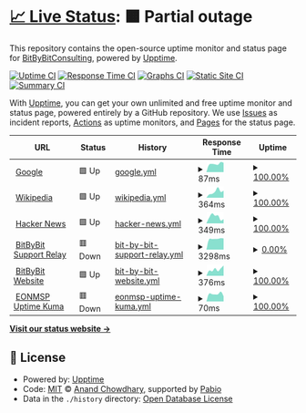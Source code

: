 # [📈 Live Status](https://demo.upptime.js.org): <!--live status--> **🟧 Partial outage**

This repository contains the open-source uptime monitor and status page for [BitByBitConsulting](https://bitbybitconsulting.github.io/upptime/), powered by [Upptime](https://github.com/upptime/upptime).

[![Uptime CI](https://github.com/BitByBitConsulting/upptime/workflows/Uptime%20CI/badge.svg)](https://github.com/BitByBitConsulting/upptime/actions?query=workflow%3A%22Uptime+CI%22)
[![Response Time CI](https://github.com/BitByBitConsulting/upptime/workflows/Response%20Time%20CI/badge.svg)](https://github.com/BitByBitConsulting/upptime/actions?query=workflow%3A%22Response+Time+CI%22)
[![Graphs CI](https://github.com/BitByBitConsulting/upptime/workflows/Graphs%20CI/badge.svg)](https://github.com/BitByBitConsulting/upptime/actions?query=workflow%3A%22Graphs+CI%22)
[![Static Site CI](https://github.com/BitByBitConsulting/upptime/workflows/Static%20Site%20CI/badge.svg)](https://github.com/BitByBitConsulting/upptime/actions?query=workflow%3A%22Static+Site+CI%22)
[![Summary CI](https://github.com/BitByBitConsulting/upptime/workflows/Summary%20CI/badge.svg)](https://github.com/BitByBitConsulting/upptime/actions?query=workflow%3A%22Summary+CI%22)

With [Upptime](https://upptime.js.org), you can get your own unlimited and free uptime monitor and status page, powered entirely by a GitHub repository. We use [Issues](https://github.com/BitByBitConsulting/upptime/issues) as incident reports, [Actions](https://github.com/BitByBitConsulting/upptime/actions) as uptime monitors, and [Pages](https://bitbybitconsulting.github.io/) for the status page.

<!--start: status pages-->
<!-- This summary is generated by Upptime (https://github.com/upptime/upptime) -->
<!-- Do not edit this manually, your changes will be overwritten -->
<!-- prettier-ignore -->
| URL | Status | History | Response Time | Uptime |
| --- | ------ | ------- | ------------- | ------ |
| <img alt="" src="https://icons.duckduckgo.com/ip3/www.google.com.ico" height="13"> [Google](https://www.google.com) | 🟩 Up | [google.yml](https://github.com/BitByBitConsulting/upptime/commits/HEAD/history/google.yml) | <details><summary><img alt="Response time graph" src="./graphs/google/response-time-week.png" height="20"> 87ms</summary><br><a href="https://upptime.bitbybit.consulting/history/google"><img alt="Response time 110" src="https://img.shields.io/endpoint?url=https%3A%2F%2Fraw.githubusercontent.com%2FBitByBitConsulting%2Fupptime%2FHEAD%2Fapi%2Fgoogle%2Fresponse-time.json"></a><br><a href="https://upptime.bitbybit.consulting/history/google"><img alt="24-hour response time 80" src="https://img.shields.io/endpoint?url=https%3A%2F%2Fraw.githubusercontent.com%2FBitByBitConsulting%2Fupptime%2FHEAD%2Fapi%2Fgoogle%2Fresponse-time-day.json"></a><br><a href="https://upptime.bitbybit.consulting/history/google"><img alt="7-day response time 87" src="https://img.shields.io/endpoint?url=https%3A%2F%2Fraw.githubusercontent.com%2FBitByBitConsulting%2Fupptime%2FHEAD%2Fapi%2Fgoogle%2Fresponse-time-week.json"></a><br><a href="https://upptime.bitbybit.consulting/history/google"><img alt="30-day response time 103" src="https://img.shields.io/endpoint?url=https%3A%2F%2Fraw.githubusercontent.com%2FBitByBitConsulting%2Fupptime%2FHEAD%2Fapi%2Fgoogle%2Fresponse-time-month.json"></a><br><a href="https://upptime.bitbybit.consulting/history/google"><img alt="1-year response time 107" src="https://img.shields.io/endpoint?url=https%3A%2F%2Fraw.githubusercontent.com%2FBitByBitConsulting%2Fupptime%2FHEAD%2Fapi%2Fgoogle%2Fresponse-time-year.json"></a></details> | <details><summary><a href="https://upptime.bitbybit.consulting/history/google">100.00%</a></summary><a href="https://upptime.bitbybit.consulting/history/google"><img alt="All-time uptime 100.00%" src="https://img.shields.io/endpoint?url=https%3A%2F%2Fraw.githubusercontent.com%2FBitByBitConsulting%2Fupptime%2FHEAD%2Fapi%2Fgoogle%2Fuptime.json"></a><br><a href="https://upptime.bitbybit.consulting/history/google"><img alt="24-hour uptime 100.00%" src="https://img.shields.io/endpoint?url=https%3A%2F%2Fraw.githubusercontent.com%2FBitByBitConsulting%2Fupptime%2FHEAD%2Fapi%2Fgoogle%2Fuptime-day.json"></a><br><a href="https://upptime.bitbybit.consulting/history/google"><img alt="7-day uptime 100.00%" src="https://img.shields.io/endpoint?url=https%3A%2F%2Fraw.githubusercontent.com%2FBitByBitConsulting%2Fupptime%2FHEAD%2Fapi%2Fgoogle%2Fuptime-week.json"></a><br><a href="https://upptime.bitbybit.consulting/history/google"><img alt="30-day uptime 100.00%" src="https://img.shields.io/endpoint?url=https%3A%2F%2Fraw.githubusercontent.com%2FBitByBitConsulting%2Fupptime%2FHEAD%2Fapi%2Fgoogle%2Fuptime-month.json"></a><br><a href="https://upptime.bitbybit.consulting/history/google"><img alt="1-year uptime 99.99%" src="https://img.shields.io/endpoint?url=https%3A%2F%2Fraw.githubusercontent.com%2FBitByBitConsulting%2Fupptime%2FHEAD%2Fapi%2Fgoogle%2Fuptime-year.json"></a></details>
| <img alt="" src="https://icons.duckduckgo.com/ip3/en.wikipedia.org.ico" height="13"> [Wikipedia](https://en.wikipedia.org) | 🟩 Up | [wikipedia.yml](https://github.com/BitByBitConsulting/upptime/commits/HEAD/history/wikipedia.yml) | <details><summary><img alt="Response time graph" src="./graphs/wikipedia/response-time-week.png" height="20"> 364ms</summary><br><a href="https://upptime.bitbybit.consulting/history/wikipedia"><img alt="Response time 252" src="https://img.shields.io/endpoint?url=https%3A%2F%2Fraw.githubusercontent.com%2FBitByBitConsulting%2Fupptime%2FHEAD%2Fapi%2Fwikipedia%2Fresponse-time.json"></a><br><a href="https://upptime.bitbybit.consulting/history/wikipedia"><img alt="24-hour response time 189" src="https://img.shields.io/endpoint?url=https%3A%2F%2Fraw.githubusercontent.com%2FBitByBitConsulting%2Fupptime%2FHEAD%2Fapi%2Fwikipedia%2Fresponse-time-day.json"></a><br><a href="https://upptime.bitbybit.consulting/history/wikipedia"><img alt="7-day response time 364" src="https://img.shields.io/endpoint?url=https%3A%2F%2Fraw.githubusercontent.com%2FBitByBitConsulting%2Fupptime%2FHEAD%2Fapi%2Fwikipedia%2Fresponse-time-week.json"></a><br><a href="https://upptime.bitbybit.consulting/history/wikipedia"><img alt="30-day response time 287" src="https://img.shields.io/endpoint?url=https%3A%2F%2Fraw.githubusercontent.com%2FBitByBitConsulting%2Fupptime%2FHEAD%2Fapi%2Fwikipedia%2Fresponse-time-month.json"></a><br><a href="https://upptime.bitbybit.consulting/history/wikipedia"><img alt="1-year response time 265" src="https://img.shields.io/endpoint?url=https%3A%2F%2Fraw.githubusercontent.com%2FBitByBitConsulting%2Fupptime%2FHEAD%2Fapi%2Fwikipedia%2Fresponse-time-year.json"></a></details> | <details><summary><a href="https://upptime.bitbybit.consulting/history/wikipedia">100.00%</a></summary><a href="https://upptime.bitbybit.consulting/history/wikipedia"><img alt="All-time uptime 100.00%" src="https://img.shields.io/endpoint?url=https%3A%2F%2Fraw.githubusercontent.com%2FBitByBitConsulting%2Fupptime%2FHEAD%2Fapi%2Fwikipedia%2Fuptime.json"></a><br><a href="https://upptime.bitbybit.consulting/history/wikipedia"><img alt="24-hour uptime 100.00%" src="https://img.shields.io/endpoint?url=https%3A%2F%2Fraw.githubusercontent.com%2FBitByBitConsulting%2Fupptime%2FHEAD%2Fapi%2Fwikipedia%2Fuptime-day.json"></a><br><a href="https://upptime.bitbybit.consulting/history/wikipedia"><img alt="7-day uptime 100.00%" src="https://img.shields.io/endpoint?url=https%3A%2F%2Fraw.githubusercontent.com%2FBitByBitConsulting%2Fupptime%2FHEAD%2Fapi%2Fwikipedia%2Fuptime-week.json"></a><br><a href="https://upptime.bitbybit.consulting/history/wikipedia"><img alt="30-day uptime 100.00%" src="https://img.shields.io/endpoint?url=https%3A%2F%2Fraw.githubusercontent.com%2FBitByBitConsulting%2Fupptime%2FHEAD%2Fapi%2Fwikipedia%2Fuptime-month.json"></a><br><a href="https://upptime.bitbybit.consulting/history/wikipedia"><img alt="1-year uptime 100.00%" src="https://img.shields.io/endpoint?url=https%3A%2F%2Fraw.githubusercontent.com%2FBitByBitConsulting%2Fupptime%2FHEAD%2Fapi%2Fwikipedia%2Fuptime-year.json"></a></details>
| <img alt="" src="https://icons.duckduckgo.com/ip3/news.ycombinator.com.ico" height="13"> [Hacker News](https://news.ycombinator.com) | 🟩 Up | [hacker-news.yml](https://github.com/BitByBitConsulting/upptime/commits/HEAD/history/hacker-news.yml) | <details><summary><img alt="Response time graph" src="./graphs/hacker-news/response-time-week.png" height="20"> 349ms</summary><br><a href="https://upptime.bitbybit.consulting/history/hacker-news"><img alt="Response time 373" src="https://img.shields.io/endpoint?url=https%3A%2F%2Fraw.githubusercontent.com%2FBitByBitConsulting%2Fupptime%2FHEAD%2Fapi%2Fhacker-news%2Fresponse-time.json"></a><br><a href="https://upptime.bitbybit.consulting/history/hacker-news"><img alt="24-hour response time 411" src="https://img.shields.io/endpoint?url=https%3A%2F%2Fraw.githubusercontent.com%2FBitByBitConsulting%2Fupptime%2FHEAD%2Fapi%2Fhacker-news%2Fresponse-time-day.json"></a><br><a href="https://upptime.bitbybit.consulting/history/hacker-news"><img alt="7-day response time 349" src="https://img.shields.io/endpoint?url=https%3A%2F%2Fraw.githubusercontent.com%2FBitByBitConsulting%2Fupptime%2FHEAD%2Fapi%2Fhacker-news%2Fresponse-time-week.json"></a><br><a href="https://upptime.bitbybit.consulting/history/hacker-news"><img alt="30-day response time 309" src="https://img.shields.io/endpoint?url=https%3A%2F%2Fraw.githubusercontent.com%2FBitByBitConsulting%2Fupptime%2FHEAD%2Fapi%2Fhacker-news%2Fresponse-time-month.json"></a><br><a href="https://upptime.bitbybit.consulting/history/hacker-news"><img alt="1-year response time 393" src="https://img.shields.io/endpoint?url=https%3A%2F%2Fraw.githubusercontent.com%2FBitByBitConsulting%2Fupptime%2FHEAD%2Fapi%2Fhacker-news%2Fresponse-time-year.json"></a></details> | <details><summary><a href="https://upptime.bitbybit.consulting/history/hacker-news">100.00%</a></summary><a href="https://upptime.bitbybit.consulting/history/hacker-news"><img alt="All-time uptime 99.99%" src="https://img.shields.io/endpoint?url=https%3A%2F%2Fraw.githubusercontent.com%2FBitByBitConsulting%2Fupptime%2FHEAD%2Fapi%2Fhacker-news%2Fuptime.json"></a><br><a href="https://upptime.bitbybit.consulting/history/hacker-news"><img alt="24-hour uptime 100.00%" src="https://img.shields.io/endpoint?url=https%3A%2F%2Fraw.githubusercontent.com%2FBitByBitConsulting%2Fupptime%2FHEAD%2Fapi%2Fhacker-news%2Fuptime-day.json"></a><br><a href="https://upptime.bitbybit.consulting/history/hacker-news"><img alt="7-day uptime 100.00%" src="https://img.shields.io/endpoint?url=https%3A%2F%2Fraw.githubusercontent.com%2FBitByBitConsulting%2Fupptime%2FHEAD%2Fapi%2Fhacker-news%2Fuptime-week.json"></a><br><a href="https://upptime.bitbybit.consulting/history/hacker-news"><img alt="30-day uptime 100.00%" src="https://img.shields.io/endpoint?url=https%3A%2F%2Fraw.githubusercontent.com%2FBitByBitConsulting%2Fupptime%2FHEAD%2Fapi%2Fhacker-news%2Fuptime-month.json"></a><br><a href="https://upptime.bitbybit.consulting/history/hacker-news"><img alt="1-year uptime 99.97%" src="https://img.shields.io/endpoint?url=https%3A%2F%2Fraw.githubusercontent.com%2FBitByBitConsulting%2Fupptime%2FHEAD%2Fapi%2Fhacker-news%2Fuptime-year.json"></a></details>
| <img alt="" src="https://icons.duckduckgo.com/ip3/support.eblab.net.ico" height="13"> [BitByBit Support Relay](https://support.eblab.net/Bin/ConnectWiseControl.ClientSetup.exe?e=Access&y=Guest) | 🟥 Down | [bit-by-bit-support-relay.yml](https://github.com/BitByBitConsulting/upptime/commits/HEAD/history/bit-by-bit-support-relay.yml) | <details><summary><img alt="Response time graph" src="./graphs/bit-by-bit-support-relay/response-time-week.png" height="20"> 3298ms</summary><br><a href="https://upptime.bitbybit.consulting/history/bit-by-bit-support-relay"><img alt="Response time 2838" src="https://img.shields.io/endpoint?url=https%3A%2F%2Fraw.githubusercontent.com%2FBitByBitConsulting%2Fupptime%2FHEAD%2Fapi%2Fbit-by-bit-support-relay%2Fresponse-time.json"></a><br><a href="https://upptime.bitbybit.consulting/history/bit-by-bit-support-relay"><img alt="24-hour response time 3235" src="https://img.shields.io/endpoint?url=https%3A%2F%2Fraw.githubusercontent.com%2FBitByBitConsulting%2Fupptime%2FHEAD%2Fapi%2Fbit-by-bit-support-relay%2Fresponse-time-day.json"></a><br><a href="https://upptime.bitbybit.consulting/history/bit-by-bit-support-relay"><img alt="7-day response time 3298" src="https://img.shields.io/endpoint?url=https%3A%2F%2Fraw.githubusercontent.com%2FBitByBitConsulting%2Fupptime%2FHEAD%2Fapi%2Fbit-by-bit-support-relay%2Fresponse-time-week.json"></a><br><a href="https://upptime.bitbybit.consulting/history/bit-by-bit-support-relay"><img alt="30-day response time 3265" src="https://img.shields.io/endpoint?url=https%3A%2F%2Fraw.githubusercontent.com%2FBitByBitConsulting%2Fupptime%2FHEAD%2Fapi%2Fbit-by-bit-support-relay%2Fresponse-time-month.json"></a><br><a href="https://upptime.bitbybit.consulting/history/bit-by-bit-support-relay"><img alt="1-year response time 2838" src="https://img.shields.io/endpoint?url=https%3A%2F%2Fraw.githubusercontent.com%2FBitByBitConsulting%2Fupptime%2FHEAD%2Fapi%2Fbit-by-bit-support-relay%2Fresponse-time-year.json"></a></details> | <details><summary><a href="https://upptime.bitbybit.consulting/history/bit-by-bit-support-relay">0.00%</a></summary><a href="https://upptime.bitbybit.consulting/history/bit-by-bit-support-relay"><img alt="All-time uptime 12.22%" src="https://img.shields.io/endpoint?url=https%3A%2F%2Fraw.githubusercontent.com%2FBitByBitConsulting%2Fupptime%2FHEAD%2Fapi%2Fbit-by-bit-support-relay%2Fuptime.json"></a><br><a href="https://upptime.bitbybit.consulting/history/bit-by-bit-support-relay"><img alt="24-hour uptime 0.00%" src="https://img.shields.io/endpoint?url=https%3A%2F%2Fraw.githubusercontent.com%2FBitByBitConsulting%2Fupptime%2FHEAD%2Fapi%2Fbit-by-bit-support-relay%2Fuptime-day.json"></a><br><a href="https://upptime.bitbybit.consulting/history/bit-by-bit-support-relay"><img alt="7-day uptime 0.00%" src="https://img.shields.io/endpoint?url=https%3A%2F%2Fraw.githubusercontent.com%2FBitByBitConsulting%2Fupptime%2FHEAD%2Fapi%2Fbit-by-bit-support-relay%2Fuptime-week.json"></a><br><a href="https://upptime.bitbybit.consulting/history/bit-by-bit-support-relay"><img alt="30-day uptime 0.00%" src="https://img.shields.io/endpoint?url=https%3A%2F%2Fraw.githubusercontent.com%2FBitByBitConsulting%2Fupptime%2FHEAD%2Fapi%2Fbit-by-bit-support-relay%2Fuptime-month.json"></a><br><a href="https://upptime.bitbybit.consulting/history/bit-by-bit-support-relay"><img alt="1-year uptime 12.22%" src="https://img.shields.io/endpoint?url=https%3A%2F%2Fraw.githubusercontent.com%2FBitByBitConsulting%2Fupptime%2FHEAD%2Fapi%2Fbit-by-bit-support-relay%2Fuptime-year.json"></a></details>
| <img alt="" src="https://icons.duckduckgo.com/ip3/bitbybit.consulting.ico" height="13"> [BitByBit Website](https://bitbybit.consulting) | 🟩 Up | [bit-by-bit-website.yml](https://github.com/BitByBitConsulting/upptime/commits/HEAD/history/bit-by-bit-website.yml) | <details><summary><img alt="Response time graph" src="./graphs/bit-by-bit-website/response-time-week.png" height="20"> 376ms</summary><br><a href="https://upptime.bitbybit.consulting/history/bit-by-bit-website"><img alt="Response time 631" src="https://img.shields.io/endpoint?url=https%3A%2F%2Fraw.githubusercontent.com%2FBitByBitConsulting%2Fupptime%2FHEAD%2Fapi%2Fbit-by-bit-website%2Fresponse-time.json"></a><br><a href="https://upptime.bitbybit.consulting/history/bit-by-bit-website"><img alt="24-hour response time 493" src="https://img.shields.io/endpoint?url=https%3A%2F%2Fraw.githubusercontent.com%2FBitByBitConsulting%2Fupptime%2FHEAD%2Fapi%2Fbit-by-bit-website%2Fresponse-time-day.json"></a><br><a href="https://upptime.bitbybit.consulting/history/bit-by-bit-website"><img alt="7-day response time 376" src="https://img.shields.io/endpoint?url=https%3A%2F%2Fraw.githubusercontent.com%2FBitByBitConsulting%2Fupptime%2FHEAD%2Fapi%2Fbit-by-bit-website%2Fresponse-time-week.json"></a><br><a href="https://upptime.bitbybit.consulting/history/bit-by-bit-website"><img alt="30-day response time 582" src="https://img.shields.io/endpoint?url=https%3A%2F%2Fraw.githubusercontent.com%2FBitByBitConsulting%2Fupptime%2FHEAD%2Fapi%2Fbit-by-bit-website%2Fresponse-time-month.json"></a><br><a href="https://upptime.bitbybit.consulting/history/bit-by-bit-website"><img alt="1-year response time 631" src="https://img.shields.io/endpoint?url=https%3A%2F%2Fraw.githubusercontent.com%2FBitByBitConsulting%2Fupptime%2FHEAD%2Fapi%2Fbit-by-bit-website%2Fresponse-time-year.json"></a></details> | <details><summary><a href="https://upptime.bitbybit.consulting/history/bit-by-bit-website">100.00%</a></summary><a href="https://upptime.bitbybit.consulting/history/bit-by-bit-website"><img alt="All-time uptime 100.00%" src="https://img.shields.io/endpoint?url=https%3A%2F%2Fraw.githubusercontent.com%2FBitByBitConsulting%2Fupptime%2FHEAD%2Fapi%2Fbit-by-bit-website%2Fuptime.json"></a><br><a href="https://upptime.bitbybit.consulting/history/bit-by-bit-website"><img alt="24-hour uptime 100.00%" src="https://img.shields.io/endpoint?url=https%3A%2F%2Fraw.githubusercontent.com%2FBitByBitConsulting%2Fupptime%2FHEAD%2Fapi%2Fbit-by-bit-website%2Fuptime-day.json"></a><br><a href="https://upptime.bitbybit.consulting/history/bit-by-bit-website"><img alt="7-day uptime 100.00%" src="https://img.shields.io/endpoint?url=https%3A%2F%2Fraw.githubusercontent.com%2FBitByBitConsulting%2Fupptime%2FHEAD%2Fapi%2Fbit-by-bit-website%2Fuptime-week.json"></a><br><a href="https://upptime.bitbybit.consulting/history/bit-by-bit-website"><img alt="30-day uptime 100.00%" src="https://img.shields.io/endpoint?url=https%3A%2F%2Fraw.githubusercontent.com%2FBitByBitConsulting%2Fupptime%2FHEAD%2Fapi%2Fbit-by-bit-website%2Fuptime-month.json"></a><br><a href="https://upptime.bitbybit.consulting/history/bit-by-bit-website"><img alt="1-year uptime 100.00%" src="https://img.shields.io/endpoint?url=https%3A%2F%2Fraw.githubusercontent.com%2FBitByBitConsulting%2Fupptime%2FHEAD%2Fapi%2Fbit-by-bit-website%2Fuptime-year.json"></a></details>
| <img alt="" src="https://icons.duckduckgo.com/ip3/uptime.promarktech.co.ico" height="13"> [EONMSP Uptime Kuma](https://uptime.promarktech.co) | 🟥 Down | [eonmsp-uptime-kuma.yml](https://github.com/BitByBitConsulting/upptime/commits/HEAD/history/eonmsp-uptime-kuma.yml) | <details><summary><img alt="Response time graph" src="./graphs/eonmsp-uptime-kuma/response-time-week.png" height="20"> 70ms</summary><br><a href="https://upptime.bitbybit.consulting/history/eonmsp-uptime-kuma"><img alt="Response time 65" src="https://img.shields.io/endpoint?url=https%3A%2F%2Fraw.githubusercontent.com%2FBitByBitConsulting%2Fupptime%2FHEAD%2Fapi%2Feonmsp-uptime-kuma%2Fresponse-time.json"></a><br><a href="https://upptime.bitbybit.consulting/history/eonmsp-uptime-kuma"><img alt="24-hour response time 45" src="https://img.shields.io/endpoint?url=https%3A%2F%2Fraw.githubusercontent.com%2FBitByBitConsulting%2Fupptime%2FHEAD%2Fapi%2Feonmsp-uptime-kuma%2Fresponse-time-day.json"></a><br><a href="https://upptime.bitbybit.consulting/history/eonmsp-uptime-kuma"><img alt="7-day response time 70" src="https://img.shields.io/endpoint?url=https%3A%2F%2Fraw.githubusercontent.com%2FBitByBitConsulting%2Fupptime%2FHEAD%2Fapi%2Feonmsp-uptime-kuma%2Fresponse-time-week.json"></a><br><a href="https://upptime.bitbybit.consulting/history/eonmsp-uptime-kuma"><img alt="30-day response time 85" src="https://img.shields.io/endpoint?url=https%3A%2F%2Fraw.githubusercontent.com%2FBitByBitConsulting%2Fupptime%2FHEAD%2Fapi%2Feonmsp-uptime-kuma%2Fresponse-time-month.json"></a><br><a href="https://upptime.bitbybit.consulting/history/eonmsp-uptime-kuma"><img alt="1-year response time 65" src="https://img.shields.io/endpoint?url=https%3A%2F%2Fraw.githubusercontent.com%2FBitByBitConsulting%2Fupptime%2FHEAD%2Fapi%2Feonmsp-uptime-kuma%2Fresponse-time-year.json"></a></details> | <details><summary><a href="https://upptime.bitbybit.consulting/history/eonmsp-uptime-kuma">100.00%</a></summary><a href="https://upptime.bitbybit.consulting/history/eonmsp-uptime-kuma"><img alt="All-time uptime 100.00%" src="https://img.shields.io/endpoint?url=https%3A%2F%2Fraw.githubusercontent.com%2FBitByBitConsulting%2Fupptime%2FHEAD%2Fapi%2Feonmsp-uptime-kuma%2Fuptime.json"></a><br><a href="https://upptime.bitbybit.consulting/history/eonmsp-uptime-kuma"><img alt="24-hour uptime 100.00%" src="https://img.shields.io/endpoint?url=https%3A%2F%2Fraw.githubusercontent.com%2FBitByBitConsulting%2Fupptime%2FHEAD%2Fapi%2Feonmsp-uptime-kuma%2Fuptime-day.json"></a><br><a href="https://upptime.bitbybit.consulting/history/eonmsp-uptime-kuma"><img alt="7-day uptime 100.00%" src="https://img.shields.io/endpoint?url=https%3A%2F%2Fraw.githubusercontent.com%2FBitByBitConsulting%2Fupptime%2FHEAD%2Fapi%2Feonmsp-uptime-kuma%2Fuptime-week.json"></a><br><a href="https://upptime.bitbybit.consulting/history/eonmsp-uptime-kuma"><img alt="30-day uptime 100.00%" src="https://img.shields.io/endpoint?url=https%3A%2F%2Fraw.githubusercontent.com%2FBitByBitConsulting%2Fupptime%2FHEAD%2Fapi%2Feonmsp-uptime-kuma%2Fuptime-month.json"></a><br><a href="https://upptime.bitbybit.consulting/history/eonmsp-uptime-kuma"><img alt="1-year uptime 100.00%" src="https://img.shields.io/endpoint?url=https%3A%2F%2Fraw.githubusercontent.com%2FBitByBitConsulting%2Fupptime%2FHEAD%2Fapi%2Feonmsp-uptime-kuma%2Fuptime-year.json"></a></details>

<!--end: status pages-->

[**Visit our status website →**](https://bitbybitconsulting.github.io/upptime/)

## 📄 License

- Powered by: [Upptime](https://github.com/upptime/upptime)
- Code: [MIT](./LICENSE) © [Anand Chowdhary](https://anandchowdhary.com), supported by [Pabio](https://pabio.com)
- Data in the `./history` directory: [Open Database License](https://opendatacommons.org/licenses/odbl/1-0/)
